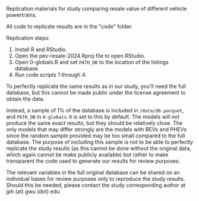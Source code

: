 
Replication materials for study comparing resale value of different vehicle powertrains.

All code to replicate results are in the "code" folder.

Replication steps:

1. Install R and RStudio.
2. Open the pev-resale-2024.Rproj file to open RStudio.
3. Open 0-globals.R and set `PATH_DB` to the location of the listings database.
4. Run code scripts 1 through 4.

To perfectly replicate the same results as in our study, you'll need the full database, but this cannot be made public under the license agreement to obtain the data.

Instead, a sample of 1% of the database is included in `/data/db.parquet`, and `PATH_DB` in `0-globals.R` is set to this by default. The models will not produce the same exact results, but they should be relatively close. The only models that may differ strongly are the models with BEVs and PHEVs since the random sample provided may be too small compared to the full database. The purpose of including this sample is not to be able to perfectly replicate the study results (as this cannot be done without the original data, which again cannot be make publicly available) but rather to make transparent the code used to generate our results for review purposes.

The relevant variables in the full original database can be shared on an individual bases for review purposes only to reproduce the study results. Should this be needed, please contact the study corresponding author at jph (at) gwu (dot) edu.
